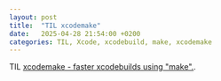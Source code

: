 ```yaml
---
layout: post
title:  "TIL xcodemake"
date:   2025-04-28 21:54:00 +0200
categories: TIL, Xcode, xcodebuild, make, xcodemake
---
```

TIL [xcodemake - faster xcodebuilds using "make".](https://github.com/johnno1962/xcodemake).
